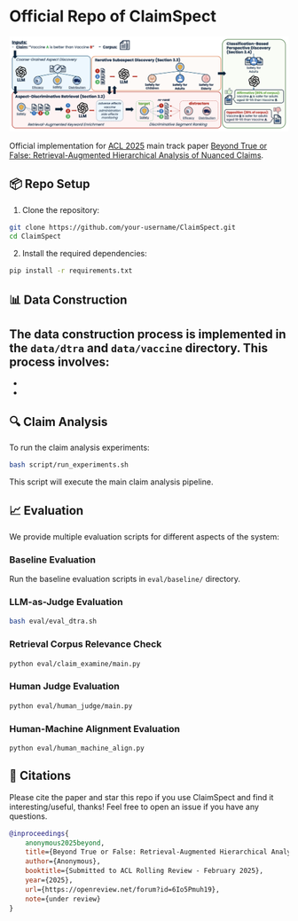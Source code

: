 # Official Repo of ClaimSpect
![profile](asset/profile.png)

Official implementation for [ACL 2025](https://2025.aclweb.org/) main track paper [Beyond True or False: Retrieval-Augmented Hierarchical Analysis of Nuanced Claims](https://openreview.net/forum?id=6Io5Pmuh19).

## 📦 Repo Setup

1. Clone the repository:
```bash
git clone https://github.com/your-username/ClaimSpect.git
cd ClaimSpect
```

2. Install the required dependencies:
```bash
pip install -r requirements.txt
```

## 📊 Data Construction

The data construction process is implemented in the `data/dtra` and `data/vaccine` directory. This process involves:
- 
- 
- 



## 🔍 Claim Analysis

To run the claim analysis experiments:

```bash
bash script/run_experiments.sh
```

This script will execute the main claim analysis pipeline.

## 📈 Evaluation

We provide multiple evaluation scripts for different aspects of the system:

### Baseline Evaluation
Run the baseline evaluation scripts in `eval/baseline/` directory.

### LLM-as-Judge Evaluation
```bash
bash eval/eval_dtra.sh
```

### Retrieval Corpus Relevance Check
```bash
python eval/claim_examine/main.py
```

### Human Judge Evaluation
```bash
python eval/human_judge/main.py
```

### Human-Machine Alignment Evaluation
```bash
python eval/human_machine_align.py
```

## 📖 Citations
Please cite the paper and star this repo if you use ClaimSpect and find it interesting/useful, thanks! Feel free to open an issue if you have any questions.

```bibtex
@inproceedings{
    anonymous2025beyond,
    title={Beyond True or False: Retrieval-Augmented Hierarchical Analysis of Nuanced Claims},
    author={Anonymous},
    booktitle={Submitted to ACL Rolling Review - February 2025},
    year={2025},
    url={https://openreview.net/forum?id=6Io5Pmuh19},
    note={under review}
}
```